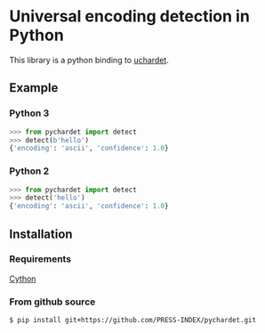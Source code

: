# Universal encoding detection in Python
This library is a python binding to [uchardet](https://github.com/BYVoid/uchardet).
## Example
### Python 3
```python
>>> from pychardet import detect
>>> detect(b'hello')
{'encoding': 'ascii', 'confidence': 1.0}
```
### Python 2
```python
>>> from pychardet import detect
>>> detect('hello')
{'encoding': 'ascii', 'confidence': 1.0}
```
## Installation

### Requirements
[Cython](http://docs.cython.org/src/quickstart/install.html)

### From github source
```bash
$ pip install git+https://github.com/PRESS-INDEX/pychardet.git
```
